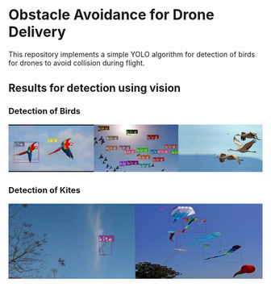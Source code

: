 # Obstacle Avoidance for Drone Delivery

This repository implements a simple YOLO algorithm for detection of birds for drones to avoid collision during flight. 

## Results for detection using vision
### Detection of Birds

<img src='bird_img.jpg'>

### Detection of Kites

<img src="kite_img.jpg">